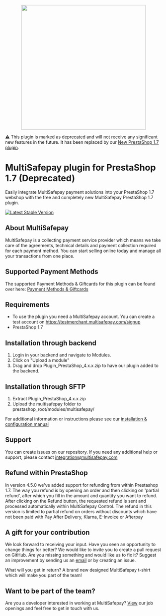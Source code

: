 <p align="center">
  <img src="https://www.multisafepay.com/img/multisafepaylogo.svg" width="400px" position="center">
</p>

:warning: This plugin is marked as deprecated and will not receive any significant new features in the future. 
It has been replaced by our [New PrestaShop 1.7 plugin](https://github.com/MultiSafepay/prestashop-official/). 

# MultiSafepay plugin for PrestaShop 1.7 (Deprecated)

Easily integrate MultiSafepay payment solutions into your PrestaShop 1.7 webshop with the free and completely new MultiSafepay PrestaShop 1.7 plugin.

[![Latest Stable Version](https://img.shields.io/github/release/multisafepay/prestashop.svg)](https://github.com/MultiSafepay/PrestaShop)

## About MultiSafepay ##
MultiSafepay is a collecting payment service provider which means we take care of the agreements, technical details and payment collection required for each payment method. You can start selling online today and manage all your transactions from one place.
## Supported Payment Methods ##
The supported Payment Methods & Giftcards for this plugin can be found over here: [Payment Methods & Giftcards](https://docs.multisafepay.com/plugins/prestashop-1-7/faq/#available-payment-methods-in-prestashop)

## Requirements
- To use the plugin you need a MultiSafepay account. You can create a test account on https://testmerchant.multisafepay.com/signup
- PrestaShop 1.7

## Installation through backend
1) Login in your backend and navigate to Modules.
2) Click on "Upload a module"
3) Drag and drop Plugin_PrestaShop_4.x.x.zip to have our plugin added to the backend.

## Installation through SFTP
1) Extract Plugin_PrestaShop_4.x.x.zip
2) Upload the multisafepay folder to prestashop_root/modules/multisafepay/

For additional information or instructions please see our [installation & configuration manual](https://docs.multisafepay.com/plugins/prestashop-1-7/manual/)
 
## Support
You can create issues on our repository. If you need any additional help or support, please contact <a href="mailto:integration@multisafepay.com">integration@multisafepay.com</a>

## Refund within PrestaShop 
In version 4.5.0 we've added support for refunding from within Prestashop 1.7.
The way you refund is by opening an order and then clicking on 'partial refund', after which you fill in the amount and quantity you want to refund.
After clicking on the Refund button, the requested refund is sent and processed automatically within MultiSafepay Control.
The refund in this version is limited to partial refund on orders without discounts which have not been paid with Pay After Delivery, Klarna, E-Invoice or Afterpay

## A gift for your contribution
We look forward to receiving your input. Have you seen an opportunity to change things for better? We would like to invite you to create a pull request on GitHub.
Are you missing something and would like us to fix it? Suggest an improvement by sending us an [email](mailto:integration@multisafepay.com) or by creating an issue.

What will you get in return? A brand new designed MultiSafepay t-shirt which will make you part of the team!

## Want to be part of the team?
Are you a developer interested in working at MultiSafepay? [View](https://www.multisafepay.com/careers/#jobopenings) our job openings and feel free to get in touch with us.
